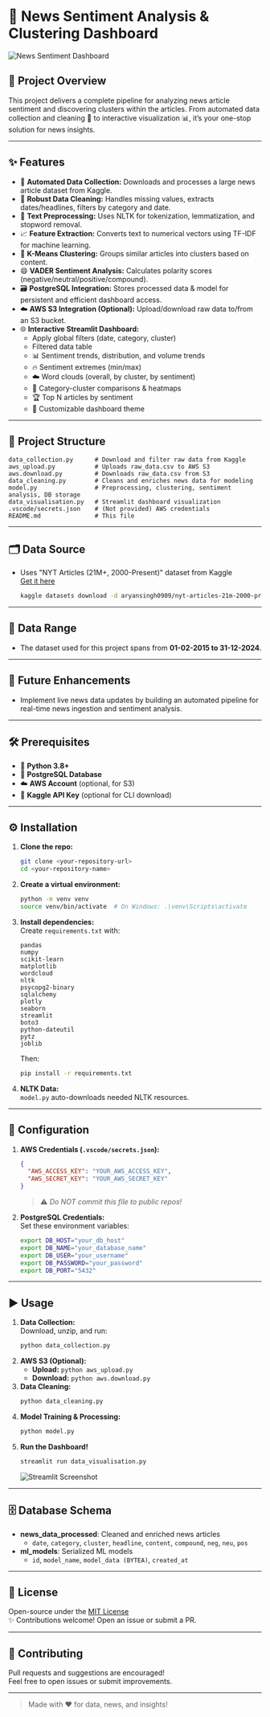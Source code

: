 # 📰 News Sentiment Analysis & Clustering Dashboard

![News Sentiment Dashboard](https://user-images.githubusercontent.com/123456789/your-dashboard-image.png)

## 🚀 Project Overview

This project delivers a complete pipeline for analyzing news article sentiment and discovering clusters within the articles. From automated data collection and cleaning 🧹 to interactive visualization 📊, it’s your one-stop solution for news insights.

---

## ✨ Features

- 🤖 **Automated Data Collection:** Downloads and processes a large news article dataset from Kaggle.
- 🧼 **Robust Data Cleaning:** Handles missing values, extracts dates/headlines, filters by category and date.
- 📝 **Text Preprocessing:** Uses NLTK for tokenization, lemmatization, and stopword removal.
- 📈 **Feature Extraction:** Converts text to numerical vectors using TF-IDF for machine learning.
- 🔎 **K-Means Clustering:** Groups similar articles into clusters based on content.
- 😄 **VADER Sentiment Analysis:** Calculates polarity scores (negative/neutral/positive/compound).
- 🗃️ **PostgreSQL Integration:** Stores processed data & model for persistent and efficient dashboard access.
- ☁️ **AWS S3 Integration (Optional):** Upload/download raw data to/from an S3 bucket.
- 🌐 **Interactive Streamlit Dashboard:** 
  - Apply global filters (date, category, cluster)
  - Filtered data table
  - 📊 Sentiment trends, distribution, and volume trends
  - 🔥 Sentiment extremes (min/max)
  - ☁️ Word clouds (overall, by cluster, by sentiment)
  - 🧊 Category-cluster comparisons & heatmaps
  - 🏆 Top N articles by sentiment
  - 🎨 Customizable dashboard theme

---

## 📁 Project Structure

```
data_collection.py      # Download and filter raw data from Kaggle
aws_upload.py           # Uploads raw_data.csv to AWS S3
aws.download.py         # Downloads raw_data.csv from S3
data_cleaning.py        # Cleans and enriches news data for modeling
model.py                # Preprocessing, clustering, sentiment analysis, DB storage
data_visualisation.py   # Streamlit dashboard visualization
.vscode/secrets.json    # (Not provided) AWS credentials
README.md               # This file
```

---

## 🗂️ Data Source

- Uses "NYT Articles (21M+, 2000-Present)" dataset from Kaggle  
  [Get it here](https://www.kaggle.com/datasets/aryansingh0909/nyt-articles-21m-2000-present)  
  ```bash
  kaggle datasets download -d aryansingh0909/nyt-articles-21m-2000-present
  ```

---

## 📅 Data Range

- The dataset used for this project spans from **01-02-2015 to 31-12-2024**.

---

## 🌟 Future Enhancements

- Implement live news data updates by building an automated pipeline for real-time news ingestion and sentiment analysis.

---

## 🛠️ Prerequisites

- 🐍 **Python 3.8+**
- 🐘 **PostgreSQL Database**
- ☁️ **AWS Account** (optional, for S3)
- 🔑 **Kaggle API Key** (optional for CLI download)

---

## ⚙️ Installation

1. **Clone the repo:**
    ```bash
    git clone <your-repository-url>
    cd <your-repository-name>
    ```

2. **Create a virtual environment:**
    ```bash
    python -m venv venv
    source venv/bin/activate  # On Windows: .\venv\Scripts\activate
    ```

3. **Install dependencies:**  
   Create `requirements.txt` with:
    ```
    pandas
    numpy
    scikit-learn
    matplotlib
    wordcloud
    nltk
    psycopg2-binary
    sqlalchemy
    plotly
    seaborn
    streamlit
    boto3
    python-dateutil
    pytz
    joblib
    ```
    Then:
    ```bash
    pip install -r requirements.txt
    ```

4. **NLTK Data:**  
   `model.py` auto-downloads needed NLTK resources.

---

## 🔐 Configuration

1. **AWS Credentials (`.vscode/secrets.json`):**
    ```json
    {
      "AWS_ACCESS_KEY": "YOUR_AWS_ACCESS_KEY",
      "AWS_SECRET_KEY": "YOUR_AWS_SECRET_KEY"
    }
    ```
    > ⚠️ *Do NOT commit this file to public repos!*

2. **PostgreSQL Credentials:**  
   Set these environment variables:
    ```bash
    export DB_HOST="your_db_host"
    export DB_NAME="your_database_name"
    export DB_USER="your_username"
    export DB_PASSWORD="your_password"
    export DB_PORT="5432"
    ```

---

## ▶️ Usage

1. **Data Collection:**  
    Download, unzip, and run:
    ```bash
    python data_collection.py
    ```
2. **AWS S3 (Optional):**
    - **Upload:** `python aws_upload.py`
    - **Download:** `python aws.download.py`
3. **Data Cleaning:**  
    ```bash
    python data_cleaning.py
    ```
4. **Model Training & Processing:**  
    ```bash
    python model.py
    ```
5. **Run the Dashboard!**  
    ```bash
    streamlit run data_visualisation.py
    ```
    ![Streamlit Screenshot](https://user-images.githubusercontent.com/123456789/your-screenshot-image.png)

---

## 🗄️ Database Schema

- **news_data_processed**: Cleaned and enriched news articles  
  - `date`, `category`, `cluster`, `headline`, `content`, `compound`, `neg`, `neu`, `pos`
- **ml_models**: Serialized ML models  
  - `id`, `model_name`, `model_data (BYTEA)`, `created_at`

---

## 📃 License

Open-source under the [MIT License](LICENSE.md)  
✨ Contributions welcome! Open an issue or submit a PR.

---

## 🙌 Contributing

Pull requests and suggestions are encouraged!  
Feel free to open issues or submit improvements.

---

> Made with ❤️ for data, news, and insights!
